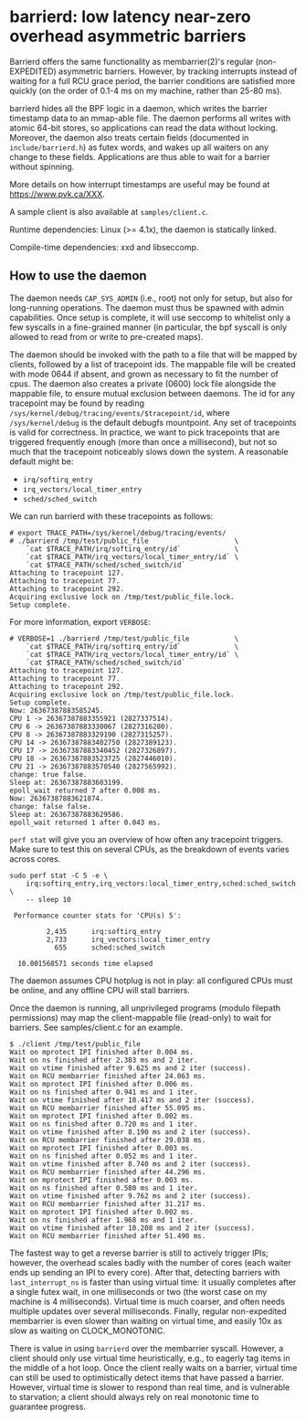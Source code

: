 barrierd: low latency near-zero overhead asymmetric barriers
============================================================

Barrierd offers the same functionality as membarrier(2)'s regular
(non-EXPEDITED) asymmetric barriers.  However, by tracking interrupts
instead of waiting for a full RCU grace period, the barrier conditions
are satisfied more quickly (on the order of 0.1-4 ms on my machine,
rather than 25-80 ms).

barrierd hides all the BPF logic in a daemon, which writes the barrier
timestamp data to an mmap-able file.  The daemon performs all writes
with atomic 64-bit stores, so applications can read the data without
locking. Moreover, the daemon also treats certain fields (documented
in `include/barrierd.h`) as futex words, and wakes up all waiters on
any change to these fields.  Applications are thus able to wait for a
barrier without spinning.

More details on how interrupt timestamps are useful may be found at
https://www.pvk.ca/XXX.

A sample client is also available at `samples/client.c`.

Runtime dependencies: Linux (>= 4.1x), the daemon is statically linked.

Compile-time dependencies: xxd and libseccomp.

How to use the daemon
---------------------

The daemon needs `CAP_SYS_ADMIN` (i.e., root) not only for setup, but
also for long-running operations.  The daemon must thus be spawned
with admin capabilities.  Once setup is complete, it will use seccomp
to whitelist only a few syscalls in a fine-grained manner (in
particular, the bpf syscall is only allowed to read from or write to
pre-created maps).

The daemon should be invoked with the path to a file that will be
mapped by clients, followed by a list of tracepoint ids.  The mappable
file will be created with mode 0644 if absent, and grown as necessary
to fit the number of cpus. The daemon also creates a private (0600)
lock file alongside the mappable file, to ensure mutual exclusion
between daemons.  The id for any tracepoint may be found by reading
`/sys/kernel/debug/tracing/events/$tracepoint/id`, where
`/sys/kernel/debug` is the default debugfs mountpoint.  Any set of
tracepoints is valid for correctness.  In practice, we want to pick
tracepoints that are triggered frequently enough (more than once a
millisecond), but not so much that the tracepoint noticeably slows
down the system.  A reasonable default might be:

* `irq/softirq_entry`
* `irq_vectors/local_timer_entry`
* `sched/sched_switch`

We can run barrierd with these tracepoints as follows:

    # export TRACE_PATH=/sys/kernel/debug/tracing/events/
    # ./barrierd /tmp/test/public_file                     \
        `cat $TRACE_PATH/irq/softirq_entry/id`             \
        `cat $TRACE_PATH/irq_vectors/local_timer_entry/id` \
        `cat $TRACE_PATH/sched/sched_switch/id`
    Attaching to tracepoint 127.
    Attaching to tracepoint 77.
    Attaching to tracepoint 292.
    Acquiring exclusive lock on /tmp/test/public_file.lock.
    Setup complete.

For more information, export `VERBOSE`:

    # VERBOSE=1 ./barrierd /tmp/test/public_file           \
        `cat $TRACE_PATH/irq/softirq_entry/id`             \
        `cat $TRACE_PATH/irq_vectors/local_timer_entry/id` \
        `cat $TRACE_PATH/sched/sched_switch/id`
    Attaching to tracepoint 127.
    Attaching to tracepoint 77.
    Attaching to tracepoint 292.
    Acquiring exclusive lock on /tmp/test/public_file.lock.
    Setup complete.
    Now: 26367387883585245.
    CPU 1 -> 26367387883355921 (2827337514).
    CPU 6 -> 26367387883330067 (2827316280).
    CPU 8 -> 26367387883329190 (2827315257).
    CPU 14 -> 26367387883402750 (2827389123).
    CPU 17 -> 26367387883340452 (2827326897).
    CPU 18 -> 26367387883523725 (2827446010).
    CPU 21 -> 26367387883570540 (2827565992).
    change: true false.
    Sleep at: 26367387883603199.
    epoll_wait returned 7 after 0.008 ms.
    Now: 26367387883621874.
    change: false false.
    Sleep at: 26367387883629586.
    epoll_wait returned 1 after 0.043 ms.

`perf stat` will give you an overview of how often any tracepoint
triggers. Make sure to test this on several CPUs, as the breakdown of
events varies across cores.

    sudo perf stat -C 5 -e \
        irq:softirq_entry,irq_vectors:local_timer_entry,sched:sched_switch \
        -- sleep 10

     Performance counter stats for 'CPU(s) 5':

             2,435      irq:softirq_entry
             2,733      irq_vectors:local_timer_entry
               655      sched:sched_switch

      10.001568571 seconds time elapsed

The daemon assumes CPU hotplug is not in play: all configured CPUs
must be online, and any offline CPU will stall barriers.

Once the daemon is running, all unprivileged programs (modulo filepath
permissions) may map the client-mappable file (read-only) to wait for
barriers.  See samples/client.c for an example.


    $ ./client /tmp/test/public_file
    Wait on mprotect IPI finished after 0.004 ms.
    Wait on ns finished after 2.383 ms and 2 iter.
    Wait on vtime finished after 9.625 ms and 2 iter (success).
    Wait on RCU membarrier finished after 24.063 ms.
    Wait on mprotect IPI finished after 0.006 ms.
    Wait on ns finished after 0.941 ms and 1 iter.
    Wait on vtime finished after 10.417 ms and 2 iter (success).
    Wait on RCU membarrier finished after 55.095 ms.
    Wait on mprotect IPI finished after 0.002 ms.
    Wait on ns finished after 0.720 ms and 1 iter.
    Wait on vtime finished after 8.190 ms and 2 iter (success).
    Wait on RCU membarrier finished after 29.038 ms.
    Wait on mprotect IPI finished after 0.003 ms.
    Wait on ns finished after 0.052 ms and 1 iter.
    Wait on vtime finished after 8.740 ms and 2 iter (success).
    Wait on RCU membarrier finished after 44.296 ms.
    Wait on mprotect IPI finished after 0.003 ms.
    Wait on ns finished after 0.580 ms and 1 iter.
    Wait on vtime finished after 9.762 ms and 2 iter (success).
    Wait on RCU membarrier finished after 31.217 ms.
    Wait on mprotect IPI finished after 0.002 ms.
    Wait on ns finished after 1.968 ms and 1 iter.
    Wait on vtime finished after 10.208 ms and 2 iter (success).
    Wait on RCU membarrier finished after 51.490 ms.

The fastest way to get a reverse barrier is still to actively trigger
IPIs; however, the overhead scales badly with the number of cores
(each waiter ends up sending an IPI to every core).  After that,
detecting barriers with `last_interrupt_ns` is faster than using
virtual time: it usually completes after a single futex wait, in one
milliseconds or two (the worst case on my machine is 4 milliseconds).
Virtual time is much coarser, and often needs multiple updates over
several milliseconds.  Finally, regular non-expedited membarrier is
even slower than waiting on virtual time, and easily 10x as slow as
waiting on CLOCK_MONOTONIC.

There is value in using `barrierd` over the membarrier syscall.
However, a client should only use virtual time heuristically, e.g., to
eagerly tag items in the middle of a hot loop.  Once the client really
waits on a barrier, virtual time can still be used to optimistically
detect items that have passed a barrier. However, virtual time is
slower to respond than real time, and is vulnerable to starvation; a
client should always rely on real monotonic time to guarantee progress.
